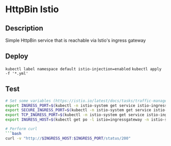 # HttpBin Istio

## Description
Simple HttpBin service that is reachable via Istio's ingress gateway

## Deploy
`kubectl label namespace default istio-injection=enabled`
`kubectl apply -f '*.yml'`

## Test
```bash
# Set some variables (https://istio.io/latest/docs/tasks/traffic-management/ingress/ingress-control/)
export INGRESS_PORT=$(kubectl -n istio-system get service istio-ingressgateway -o jsonpath='{.spec.ports[?(@.name=="http2")].nodePort}')
export SECURE_INGRESS_PORT=$(kubectl -n istio-system get service istio-ingressgateway -o jsonpath='{.spec.ports[?(@.name=="https")].nodePort}')
export TCP_INGRESS_PORT=$(kubectl -n istio-system get service istio-ingressgateway -o jsonpath='{.spec.ports[?(@.name=="tcp")].nodePort}')
export INGRESS_HOST=$(kubectl get po -l istio=ingressgateway -n istio-system -o jsonpath='{.items[0].status.hostIP}')

# Perform curl
```bash
curl -v "http://$INGRESS_HOST:$INGRESS_PORT/status/200"
```